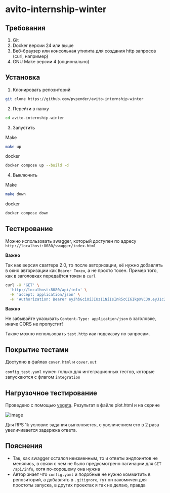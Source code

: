 # avito-internship-winter

## Требования
1. Git
2. Docker версии 24 или выше
3. Веб-браузер или консольная утилита для создания http запросов (curl, например)
4. GNU Make версии 4 (опционально)

## Установка
1. Клонировать репозиторий
```bash
git clone https://github.com/pvpender/avito-internship-winter
```
2. Перейти в папку
```bash
cd avito-internship-winter
```
3. Запустить

Make
```bash
make up
```
docker
```bash
docker compose up --build -d
```

4. Выключить

Make
```bash
make down
```
docker
```bash
docker compose down
```


## Тестирование

Можно использовать swagger, который доступен по адресу `http://localhost:8080/swagger/index.html`

**Важно**

Так как версия сваггера 2.0, то после авторизации, её нужно добавлять в окно авторизации как 
`Bearer Токен`, а не просто токен. Пример того, как в заголовках передаётся токен в `curl`

```bash
curl -X 'GET' \
  'http://localhost:8080/api/info' \
  -H 'accept: application/json' \
  -H 'Authorization: Bearer eyJhbGciOiJIUzI1NiIsInR5cCI6IkpXVCJ9.eyJ1c2VyX2lkIjoxfQ.jYyRJbb0WImFoUUdcslQQfwnXTHJzne-6tsPd8Hrw0I'
```

**Важно**

Не забывайте указывать `Content-Type: application/json` в заголовке, иначе CORS не пропустит!

Также можно использовать `test.http` как подсказку по запросам.

## Покрытие тестами

Доступно в файлах `cover.html` и `cover.out`

`config_test.yaml` нужен только для интеграционных тестов, которые запускаются с флагом `integration`

## Нагрузочное тестирование

Проведено с помощью [vegeta](https://github.com/tsenart/vegeta). Результат в файле plot.html и на скрине

![image](https://github.com/user-attachments/assets/42f5f7cd-f83f-4f19-b3e5-92426d0a749a)


Для RPS 1k условие задания выполняется, с увеличением его в 2 раза увеличивается задержка ответа.

## Пояснения

* Так, как swagger остался неизменным, то и ответы эндпоинтов не менялись, в связи с чем
не было предусмотрено пагинации для `GET /api/info`, хотя по-хорошему она нужна
* Автор знает что `config.yaml` и подобные не нужно коммитить в репозиторий, а добавлять в `.gitignore`, тут он закомичен для простоты запуска, в других проектах я так не делаю, правда
